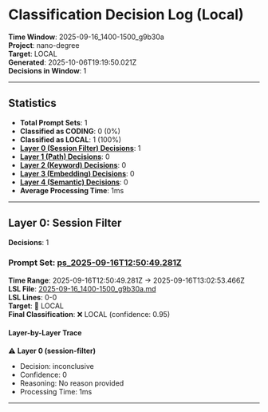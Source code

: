 # Classification Decision Log (Local)

**Time Window**: 2025-09-16_1400-1500_g9b30a<br>
**Project**: nano-degree<br>
**Target**: LOCAL<br>
**Generated**: 2025-10-06T19:19:50.021Z<br>
**Decisions in Window**: 1

---

## Statistics

- **Total Prompt Sets**: 1
- **Classified as CODING**: 0 (0%)
- **Classified as LOCAL**: 1 (100%)
- **[Layer 0 (Session Filter) Decisions](#layer-0-session-filter)**: 1
- **[Layer 1 (Path) Decisions](#layer-1-path)**: 0
- **[Layer 2 (Keyword) Decisions](#layer-2-keyword)**: 0
- **[Layer 3 (Embedding) Decisions](#layer-3-embedding)**: 0
- **[Layer 4 (Semantic) Decisions](#layer-4-semantic)**: 0
- **Average Processing Time**: 1ms

---

## Layer 0: Session Filter

**Decisions**: 1

### Prompt Set: [ps_2025-09-16T12:50:49.281Z](../../history/2025-09-16_1400-1500_g9b30a.md#ps_2025-09-16T12:50:49.281Z)

**Time Range**: 2025-09-16T12:50:49.281Z → 2025-09-16T13:02:53.466Z<br>
**LSL File**: [2025-09-16_1400-1500_g9b30a.md](../../history/2025-09-16_1400-1500_g9b30a.md#ps_2025-09-16T12:50:49.281Z)<br>
**LSL Lines**: 0-0<br>
**Target**: 📍 LOCAL<br>
**Final Classification**: ❌ LOCAL (confidence: 0.95)

#### Layer-by-Layer Trace

⚠️ **Layer 0 (session-filter)**
- Decision: inconclusive
- Confidence: 0
- Reasoning: No reason provided
- Processing Time: 1ms

---

